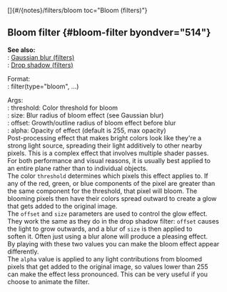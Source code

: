 []{#/{notes}/filters/bloom toc="Bloom (filters)"}    
## Bloom filter {#bloom-filter byondver="514"}    
**See also:**    
:   [Gaussian blur (filters)](/ref/%7Bnotes%7D/filters/blur/blur.md)    
:   [Drop shadow (filters)](/ref/%7Bnotes%7D/filters/drop_shadow/drop_shadow.md)    
<!-- -->    
Format:    
:   filter(type=\"bloom\", \...)    
<!-- -->    
Args:    
:   threshold: Color threshold for bloom    
:   size: Blur radius of bloom effect (see Gaussian blur)    
:   offset: Growth/outline radius of bloom effect before blur    
:   alpha: Opacity of effect (default is 255, max opacity)    
Post-processing effect that makes bright colors look like they\'re a    
strong light source, spreading their light additively to other nearby    
pixels. This is a complex effect that involves multiple shader passes.    
For both performance and visual reasons, it is usually best applied to    
an entire plane rather than to individual objects.    
The color `threshold` determines which pixels this effect applies to. If    
any of the red, green, or blue components of the pixel are greater than    
the same component for the threshold, that pixel will bloom. The    
blooming pixels then have their colors spread outward to create a glow    
that gets added to the original image.    
The `offset` and `size` parameters are used to control the glow effect.    
They work the same as they do in the drop shadow filter: `offset` causes    
the light to grow outwards, and a blur of `size` is then applied to    
soften it. Often just using a blur alone will produce a pleasing effect.    
By playing with these two values you can make the bloom effect appear    
differently.    
The `alpha` value is applied to any light contributions from bloomed    
pixels that get added to the original image, so values lower than 255    
can make the effect less pronounced. This can be very useful if you    
choose to animate the filter.  